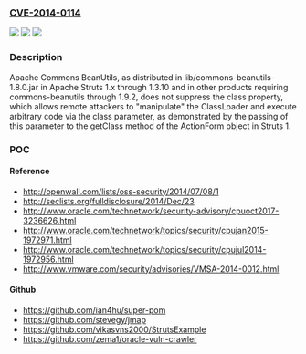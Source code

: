 ### [CVE-2014-0114](https://cve.mitre.org/cgi-bin/cvename.cgi?name=CVE-2014-0114)
![](https://img.shields.io/static/v1?label=Product&message=n%2Fa&color=blue)
![](https://img.shields.io/static/v1?label=Version&message=n%2Fa&color=blue)
![](https://img.shields.io/static/v1?label=Vulnerability&message=n%2Fa&color=brighgreen)

### Description

Apache Commons BeanUtils, as distributed in lib/commons-beanutils-1.8.0.jar in Apache Struts 1.x through 1.3.10 and in other products requiring commons-beanutils through 1.9.2, does not suppress the class property, which allows remote attackers to "manipulate" the ClassLoader and execute arbitrary code via the class parameter, as demonstrated by the passing of this parameter to the getClass method of the ActionForm object in Struts 1.

### POC

#### Reference
- http://openwall.com/lists/oss-security/2014/07/08/1
- http://seclists.org/fulldisclosure/2014/Dec/23
- http://www.oracle.com/technetwork/security-advisory/cpuoct2017-3236626.html
- http://www.oracle.com/technetwork/topics/security/cpujan2015-1972971.html
- http://www.oracle.com/technetwork/topics/security/cpujul2014-1972956.html
- http://www.vmware.com/security/advisories/VMSA-2014-0012.html

#### Github
- https://github.com/ian4hu/super-pom
- https://github.com/stevegy/jmap
- https://github.com/vikasvns2000/StrutsExample
- https://github.com/zema1/oracle-vuln-crawler

